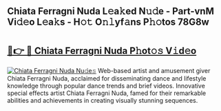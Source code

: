 ## Chiata Ferragni Nuda L𝚎a𝚔ed N𝚞𝚍e - Part-vnM Vi𝚍𝚎o L𝚎a𝚔s - H𝚘𝚝 O𝚗𝚕yf𝚊ns P𝚑𝚘tos 78G8w

# <h2><a href="http://kf4w3u.oniu.top/?m=Chiata+Ferragni+Nuda">🔗👉 🔴 Chiata Ferragni Nuda P𝚑ot𝚘𝚜 V𝚒d𝚎o</a></h2>

[![Chiata Ferragni Nuda Nu𝚍e𝚜](https://i.imgur.com/0qMVB7G.gif)](http://kf4w3u.oniu.top/?m=Chiata+Ferragni+Nuda)
Web-based artist and amusement giver Chiata Ferragni Nuda, acclaimed for disseminating dance and lifestyle knowledge through popular dance trends and brief videos. Innovative special effects artist Chiata Ferragni Nuda, famed for their remarkable abilities and achievements in creating visually stunning sequences.  
